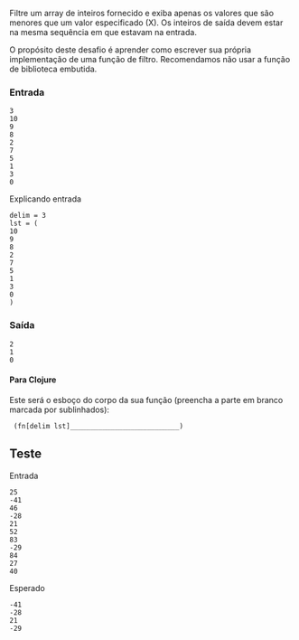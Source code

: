 Filtre um array de inteiros fornecido e exiba apenas os valores que são menores que um valor especificado (X). Os inteiros de saída devem estar na mesma sequência em que estavam na entrada.

O propósito deste desafio é aprender como escrever sua própria implementação de uma função de filtro. Recomendamos não usar a função de biblioteca embutida.

### Entrada

```
3
10
9
8
2
7
5
1
3
0
```

Explicando entrada

```
delim = 3
lst = (
10
9
8
2
7
5
1
3
0
)
```

### Saída

```
2
1
0
```

#### Para Clojure

Este será o esboço do corpo da sua função (preencha a parte em branco marcada por sublinhados):

```
 (fn[delim lst]___________________________)
```

## Teste

Entrada

```
25
-41
46
-28
21
52
83
-29
84
27
40
```

Esperado

```
-41
-28
21
-29
```
